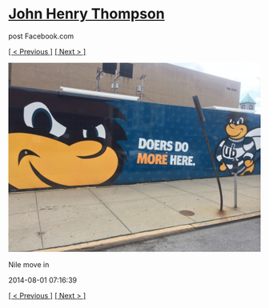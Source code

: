 # [John Henry Thompson](../README.md)
post Facebook.com

[[ < Previous ]](2014-08-01-5.md) [[ Next > ]](2014-08-01-7.md)

[![](../media/2014-08-01/Nile-move-in-5.jpg)](../README.md)

Nile move in

2014-08-01 07:16:39

[[ < Previous ]](2014-08-01-5.md) [[ Next > ]](2014-08-01-7.md)
